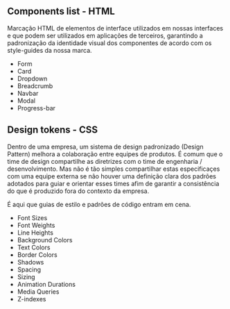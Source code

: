 ## Components list - HTML
Marcação HTML de elementos de interface utilizados em nossas interfaces e que podem ser utilizados em aplicações de terceiros, garantindo a padronização da identidade visual dos componentes de acordo com os style-guides da nossa marca.

* Form
* Card
* Dropdown
* Breadcrumb
* Navbar
* Modal
* Progress-bar

## Design tokens - CSS
Dentro de uma empresa, um sistema de design padronizado (Design Pattern) melhora a colaboração entre equipes de produtos. É comum que o time de design compartilhe as diretrizes com o time de engenharia / desenvolvimento. Mas não é tão simples compartilhar estas especificaçes com uma equipe externa se não houver uma definição clara dos padrões adotados para guiar e orientar esses times afim de garantir a consistência do que é produzido fora do contexto da empresa.

É aqui que guias de estilo e padrões de código entram em cena.

* Font Sizes
* Font Weights
* Line Heights
* Background Colors
* Text Colors
* Border Colors
* Shadows
* Spacing
* Sizing
* Animation Durations
* Media Queries
* Z-indexes
